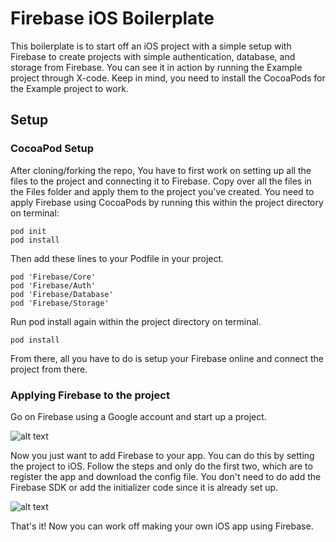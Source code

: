 # Firebase iOS Boilerplate

This boilerplate is to start off an iOS project with a simple setup with Firebase to create projects with simple authentication, database, and storage from Firebase. You can see it in action by running the Example project through X-code. Keep in mind, you need to install the CocoaPods for the Example project to work.

## Setup

### CocoaPod Setup

After cloning/forking the repo, You have to first work on setting up all the files to the project and connecting it to Firebase. Copy over all the files in the Files folder and apply them to the project you've created.
You need to apply Firebase using CocoaPods by running this within the project directory on terminal:
```
pod init
pod install
```
Then add these lines to your Podfile in your project.
```
pod 'Firebase/Core'
pod 'Firebase/Auth'
pod 'Firebase/Database'
pod 'Firebase/Storage'
```
Run pod install again within the project directory on terminal.
```
pod install
```
From there, all you have to do is setup your Firebase online and connect the project from there.

### Applying Firebase to the project

Go on Firebase using a Google account and start up a project. 

![alt text](https://cdn.rawgit.com/MakeSchool-Tutorials/Makestagram-Swift-V3/e3d3d494c07f3e0ec8b1600257166d2d6b1a313e/P01-Intro-To-Firebase/assets/02_empty_firebase_console.png)

Now you just want to add Firebase to your app. You can do this by setting the project to iOS. Follow the steps and only do the first two, which are to register the app and download the config file. You don't need to do add the Firebase SDK or add the initializer code since it is already set up. 

![alt text](https://cdn.rawgit.com/MakeSchool-Tutorials/Makestagram-Swift-V3/e3d3d494c07f3e0ec8b1600257166d2d6b1a313e/P01-Intro-To-Firebase/assets/05_initial_project_overview.png)

That's it! Now you can work off making your own iOS app using Firebase.